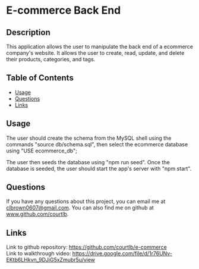 # E-commerce Back End

  ## Description

  This application allows the user to manipulate the back end of a ecommerce company's website. It allows the user to create, read, update, and delete their products, categories, and tags. 

  ## Table of Contents

  * [Usage](#usage)
  * [Questions](#questions)
  * [Links](#links)


  ## Usage
The user should create the schema from the MySQL shell using the commands "source db/schema.sql", then select the ecommerce database using "USE ecommerce_db";

The user then seeds the database using "npm run seed". Once the database is seeded, the user should start the app's server with "npm start".
  

  ## Questions

  If you have any questions about this project, you can email me at clbrown0607@gmail.com. You can also find me on github at www.github.com/courtlb.

  ## Links

  Link to github repository: https://github.com/courtlb/e-commerce  
  Link to walkthrough video: https://drive.google.com/file/d/1r76UNv-EKtb6LHkvn_9DJiG5xZmubr5u/view  
